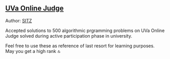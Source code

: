 [UVa Online Judge](https://onlinejudge.org)
---

Author: [SITZ](https://uhunt.onlinejudge.org/id/47010)

Accepted solutions to 500 algorithmic prgramming problems on UVa Online Judge solved during active participation phase in university.

Feel free to use these as reference of last resort for learning purposes.  
May you get a high rank 🔝
